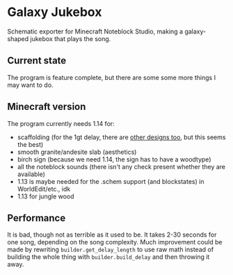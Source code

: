# Galaxy Jukebox

Schematic exporter for Minecraft Noteblock Studio, making a galaxy-shaped jukebox that plays the song.

## Current state

The program is feature complete, but there are some some more things I may want to do.

## Minecraft version

The program currently needs 1.14 for:

- scaffolding (for the 1gt delay, there are [other designs too](https://www.youtube.com/watch?v=O0xOAOM_R0Y), but this seems the best)
- smooth granite/andesite slab (aesthetics)
- birch sign (because we need 1.14, the sign has to have a woodtype)
- all the noteblock sounds (there isn't any check present whether they are available)
- 1.13 is maybe needed for the .schem support (and blockstates) in WorldEdit/etc., idk
- 1.13 for jungle wood

## Performance

It is bad, though not as terrible as it used to be. It takes 2-30 seconds for one song, depending on the song complexity. Much improvement could be made by rewriting `builder.get_delay_length` to use raw math instead of building the whole thing with `builder.build_delay` and then throwing it away.
